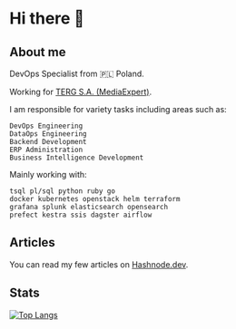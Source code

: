 <!--![mikelogaciuk](./img/homescreen.png)-->

<!-- <p align="center">
  <a href="https://github.com/mikelogaciuk">
    <img width="1000" src="https://github.com/mikelogaciuk/mikelogaciuk/raw/main/img/homescreen_n.png" alt="logo" />
  </a>
</p> -->

# Hi there 👋

## About me

DevOps Specialist from :poland: Poland.

Working for [TERG S.A. (MediaExpert)](https://mediaexpert.pl).

I am responsible for variety tasks including areas such as:

    DevOps Engineering
    DataOps Engineering
    Backend Development
    ERP Administration
    Business Intelligence Development
  
Mainly working with:

    tsql pl/sql python ruby go
    docker kubernetes openstack helm terraform
    grafana splunk elasticsearch opensearch
    prefect kestra ssis dagster airflow

## Articles
You can read my few articles on [Hashnode.dev](https://mlog.hashnode.dev/).

## Stats

[![Top Langs](https://github-readme-stats.vercel.app/api/top-langs/?username=mikelogaciuk&layout=compact)](https://github.com/anuraghazra/github-readme-stats)
